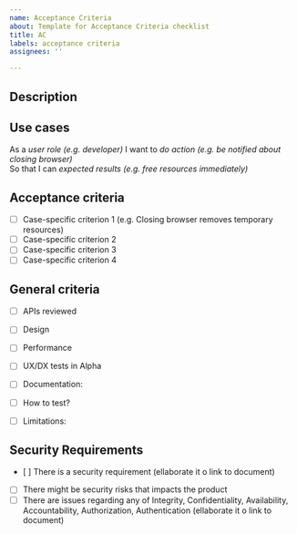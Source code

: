 ```yaml
---
name: Acceptance Criteria
about: Template for Acceptance Criteria checklist
title: AC
labels: acceptance criteria
assignees: ''

---
```



## Description
<!--here a human-readable description of the value that this feature brings to the users (no geeky language)-->

## Use cases
As a *user role (e.g. developer)*
I want to *do action (e.g. be notified about closing browser)*  
So that I can *expected results (e.g. free resources immediately)*  

## Acceptance criteria
- [ ] Case-specific criterion 1 (e.g. Closing browser removes temporary resources)
- [ ] Case-specific criterion 2
- [ ] Case-specific criterion 3
- [ ] Case-specific criterion 4

## General criteria
<!--remember to remove those that are not applicable-->

- [ ] APIs reviewed 
<!--here link to API review documentation, if any-->

- [ ] Design 
<!--here link to e.g. issue with design specification, a mockup, Figma specs-->

- [ ] Performance 
<!--here link to the requirements or tests, if any-->

- [ ] UX/DX tests in Alpha 
<!--here link(s) to issue(s) with the description of UX/DX tests, if any; note: not the test results-->

- [ ] Documentation: 
<!--here link to the documentation-->

- [ ] How to test? 
<!--here link to the GH issue with PiT instructions or some external document with the test scenario; note: not the test results-->

- [ ] Limitations: 
<!--here list of limitations, preferably links to GH issues or Epic that specifies them-->

## Security Requirements
- [ ] There is a security requirement (ellaborate it o link to document)
- [ ] There might be security risks that impacts the product
- [ ] There are issues regarding any of Integrity, Confidentiality, Availability, Accountability, Authorization, Authentication (ellaborate it o link to document)
